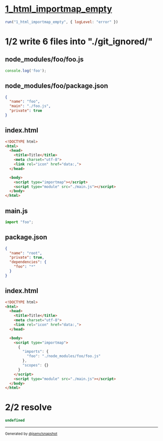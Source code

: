 # [1_html_importmap_empty](../../write_inside_html.test.mjs#L22)

```js
run("1_html_importmap_empty", { logLevel: "error" })
```

# 1/2 write 6 files into "./git_ignored/"

## node_modules/foo/foo.js
```js
console.log('foo');
```

## node_modules/foo/package.json
```json
{
  "name": "foo",
  "main": "./foo.js",
  "private": true
}
```

## index.html
```html
<!DOCTYPE html>
<html>
  <head>
    <title>Title</title>
    <meta charset="utf-8">
    <link rel="icon" href="data:,">
  </head>

  <body>
    <script type="importmap"></script>
    <script type="module" src="./main.js"></script>
  </body>
</html>
```

## main.js
```js
import "foo";

```

## package.json
```json
{
  "name": "root",
  "private": true,
  "dependencies": {
    "foo": "*"
  }
}
```

## index.html
```html
<!DOCTYPE html>
<html>
  <head>
    <title>Title</title>
    <meta charset="utf-8">
    <link rel="icon" href="data:,">
  </head>

  <body>
    <script type="importmap">
      {
        "imports": {
          "foo": "./node_modules/foo/foo.js"
        },
        "scopes": {}
      }
    </script>
    <script type="module" src="./main.js"></script>
  </body>
</html>
```

# 2/2 resolve

```js
undefined
```

---

<sub>
  Generated by <a href="https://github.com/jsenv/core/tree/main/packages/tooling/snapshot">@jsenv/snapshot</a>
</sub>
